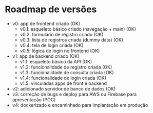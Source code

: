 # Roadmap de versões

- v0: app de frontend criado (OK)
  - v0.1: esqueleto básico criado (navegação + main) (OK)
  - v0.2: formulário de registro criado (OK)
  - v0.3: lista de registros criada (dummy data) (OK)
  - v0.4: tela de login criada (OK)
  - v0.5: lógica de login no frontend (OK)
- v1: app de backend criado (OK)
  - v1.1: esqueleto básico da API (OK)
  - v1.2: funcionalidade de registro criada (OK)
  - v1.3: funcionalidade de consulta criada (OK)
  - v1.4: funcionalidade de login criada (OK)
  - v1.5: vinculadas apps de front e backend
- v2: adicionado servidor de banco de dados (OK)
- v3: correção de bugs e deploy para AWS ou Firebase para apresentação (POC)
- v4: dockerizado e encaminhado para implantação em produção
